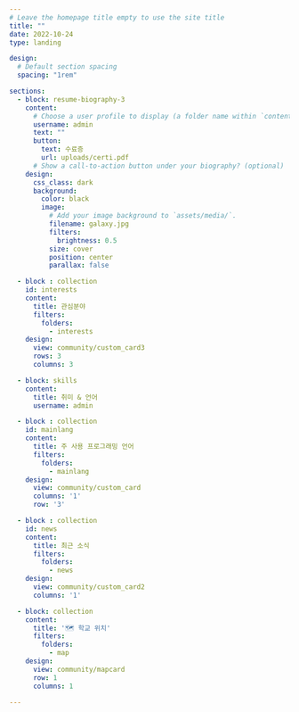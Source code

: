 ```yaml
---
# Leave the homepage title empty to use the site title
title: ""
date: 2022-10-24
type: landing

design:
  # Default section spacing
  spacing: "1rem"

sections:
  - block: resume-biography-3
    content:
      # Choose a user profile to display (a folder name within `content/authors/`)
      username: admin
      text: ""
      button:
        text: 수료증
        url: uploads/certi.pdf
      # Show a call-to-action button under your biography? (optional)
    design:
      css_class: dark
      background: 
        color: black
        image:
          # Add your image background to `assets/media/`.
          filename: galaxy.jpg
          filters:
            brightness: 0.5
          size: cover
          position: center
          parallax: false

  - block : collection
    id: interests
    content:
      title: 관심분야
      filters:
        folders:
          - interests
    design:
      view: community/custom_card3
      rows: 3
      columns: 3

  - block: skills
    content:
      title: 취미 & 언어
      username: admin

  - block : collection
    id: mainlang
    content:
      title: 주 사용 프로그래밍 언어
      filters:
        folders:
          - mainlang
    design:
      view: community/custom_card
      columns: '1'
      row: '3'

  - block : collection
    id: news
    content:
      title: 최근 소식
      filters:
        folders:
          - news
    design:
      view: community/custom_card2
      columns: '1'

  - block: collection
    content:
      title: '🗺️ 학교 위치'
      filters:
        folders:
          - map
    design:
      view: community/mapcard
      row: 1
      columns: 1

---
```

